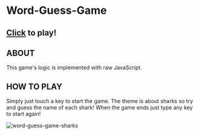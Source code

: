 # Word-Guess-Game

## [Click](https://jmichael96.github.io/Word-Guess-Game/) to play!
## ABOUT
This game's logic is implemented with raw JavaScript.

## HOW TO PLAY
Simply just touch a key to start the game. The theme is about sharks so try and guess the name of each shark!
When the game ends just type any key to start again!

![word-guess-game-sharks](https://user-images.githubusercontent.com/40511023/48926320-82174880-ee92-11e8-8a4e-4e09d3fc4ca3.PNG)
